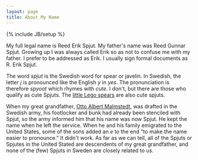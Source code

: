 ```yaml
---
layout: page
title: About My Name
---
```

{% include JB/setup %}

My full legal name is Reed Erik Spjut. My father's name was Reed Gunnar Spjut. Growing up
I was always called Erik so as not to confuse me with my father. I prefer to be addressed
as Erik. I usually sign formal documents as R. Erik Spjut.

The word _spjut_ is the Swedish word for spear or javelin. In Swedish, the letter
*j* is pronounced like the English *y* in *yes*. The pronunciation is therefore
*spyoot* which rhymes with *cute*. I don't, but there are those who qualify as cute Spjuts.
The [little Lego spears][ls] are also cute spjuts.

When my great grandfather, [Otto Albert Malmstedt][OAM], was drafted in the Swedish army, his
footlocker and bunk had already been stenciled with Spjut, so the army informed him that
his name was now Spjut. He kept the name when he left the service. When he and his
family emigrated to the United States, some of the sons added an *e* to the end "to
make the name easier to pronounce." It didn't work. As far as we can tell, all of the
Spjuts or Spjutes in the United Stated are descendents of my great grandfather, and none
of the (few) Spjuts in Sweden are closely related to us.

[OAM]: https://familysearch.org/photos/people/1048792 "Otto Albert Malmstedt Spjut"
[ls]: http://www.wantedbricks.com/?attachment_id=16439 "Little Lego Spear"